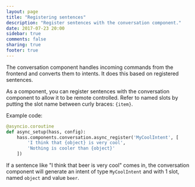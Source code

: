 ```yaml
---
layout: page
title: "Registering sentences"
description: "Register sentences with the conversation component."
date: 2017-07-23 20:00
sidebar: true
comments: false
sharing: true
footer: true
---
```


The conversation component handles incoming commands from the frontend and converts them to intents. It does this based on registered sentences.

As a component, you can register sentences with the conversation component to allow it to be remote controlled. Refer to named slots by putting the slot name between curly braces: `{item}`.

Example code:

```python
@asyncio.coroutine
def async_setup(hass, config):
    hass.components.conversation.async_register('MyCoolIntent', [
        'I think that {object} is very cool',
        'Nothing is cooler than {object}'
    ])
```

If a sentence like "I think that beer is very cool" comes in, the conversation component will generate an intent of type `MyCoolIntent` and with 1 slot, named `object` and value `beer`.
